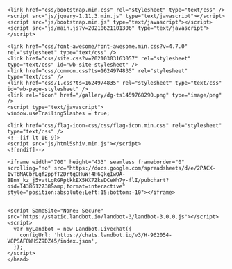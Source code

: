 
<!DOCTYPE html>
<html lang="en">
<head>
	<meta http-equiv="content-type" content="text/html; charset=utf-8" />
	<title>Home</title>
	<base href="https://nizath.com/" />
			<meta name="viewport" content="width=1200" />
		<meta name="description" content="" />
	<meta name="keywords" content="" />
		<!-- Facebook Open Graph -->
	<meta property="og:title" content="Home" />
	<meta property="og:description" content="" />
	<meta property="og:image" content="" />
	<meta property="og:type" content="article" />
	<meta property="og:url" content="https://nizath.com/" />
	<!-- Facebook Open Graph end -->
		
	<link href="css/bootstrap.min.css" rel="stylesheet" type="text/css" />
	<script src="js/jquery-1.11.3.min.js" type="text/javascript"></script>
	<script src="js/bootstrap.min.js" type="text/javascript"></script>
	<script src="js/main.js?v=20210621101306" type="text/javascript"></script>

	<link href="css/font-awesome/font-awesome.min.css?v=4.7.0" rel="stylesheet" type="text/css" />
	<link href="css/site.css?v=20210303163057" rel="stylesheet" type="text/css" id="wb-site-stylesheet" />
	<link href="css/common.css?ts=1624974835" rel="stylesheet" type="text/css" />
	<link href="css/1.css?ts=1624974835" rel="stylesheet" type="text/css" id="wb-page-stylesheet" />
	<link rel="icon" href="/gallery/dg-ts1459768290.png" type="image/png" />
	<script type="text/javascript">
	window.useTrailingSlashes = true;
</script>
	
	<link href="css/flag-icon-css/css/flag-icon.min.css" rel="stylesheet" type="text/css" />	
	<!--[if lt IE 9]>
	<script src="js/html5shiv.min.js"></script>
	<![endif]-->

    <iframe width="700" height="433" seamless frameborder="0" scrolling="no" src="https://docs.google.com/spreadsheets/d/e/2PACX-1vTbMACbrLgf2ppfT2DrtgOHuWj4H6QkgIwOA-BBnY_kz_j5vvtLgRGRptkkEX5HX7ZksDCeWh7y-flI/pubchart?oid=1438612738&amp;format=interactive"  style="position:absolute;Left:15;bottom:-10"></iframe>
	
    
    <script SameSite="None; Secure" src="https://static.landbot.io/landbot-3/landbot-3.0.0.js"></script>
    <script>
      var myLandbot = new Landbot.Livechat({
        configUrl: 'https://chats.landbot.io/v3/H-962054-V8PSAF8WHSZ9DZ45/index.json',
      });
    </script>
	</head>


<body class="site  " ><div class="root"><div class="vbox wb_container" id="wb_header">
	
</html>
